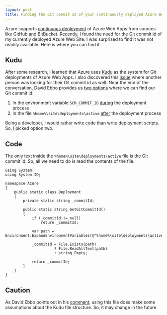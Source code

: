 ```yaml
---
layout: post
title: Finding the Git Commit Id of your continuously deployed Azure Web App
---
```


Azure supports [continuous deployment](https://azure.microsoft.com/en-us/documentation/articles/web-sites-publish-source-control/) of Azure Web Apps from sources like GitHub and BitBucket. Recently, I found the need for the Git commit id of my currently deployed Azure Web Site. I was surprised to find it was not readily available. Here is where you can find it.

Kudu
----

After some research, I learned that Azure uses [Kudu](https://github.com/projectkudu/kudu) as the system for Git deployments of Azure Web Apps. I also discovered this [issue](https://github.com/projectkudu/kudu/issues/1336) where another person was looking for their Git commit id as well. Near the end of the conversation, David Ebbo provides us [two options](https://github.com/projectkudu/kudu/issues/1336#issuecomment-55974966) where we can find our Git commit id. 

1. In the environment variable `SCM_COMMIT_ID` <u>during</u> the deployment process
2. In the file `%home%\site\deployments\active` <u>after</u> the deployment process

Being a developer, I would rather write code than write deployment scripts. So, I picked option two.

Code
----

The only text inside the `%home%\site\deployments\active` file is the Git commit id. So, all we need to do is read the contents of the file.

    using System;
    using System.IO;

    namespace Azure
    {
        public static class Deployment
        {
            private static string _commitId;

            public static string GetGitCommitId()
            {
                if (_commitId != null)
                    return _commitId;

                var path = Environment.ExpandEnvironmentVariables(@"%home%\site\deployments\active");

                _commitId = File.Exists(path)
                          ? File.ReadAllText(path)
                          : string.Empty;

                return _commitId;
            }
        }
    }

Caution
--------
As David Ebbo points out in his [comment](https://github.com/projectkudu/kudu/issues/1336#issuecomment-55974966), using this file does make some assumptions about the Kudu file structure. So, it may change in the future.